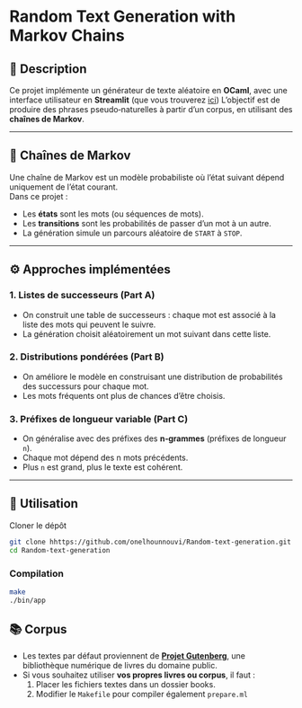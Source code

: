 # Random Text Generation with Markov Chains

## 📖 Description
Ce projet implémente un générateur de texte aléatoire en **OCaml**, avec une interface utilisateur en **Streamlit** 
(que vous trouverez [ici](https://random-text-generation.streamlit.app/))
L’objectif est de produire des phrases pseudo‑naturelles à partir d’un corpus, en utilisant des **chaînes de Markov**.

---

## 🧠 Chaînes de Markov
Une chaîne de Markov est un modèle probabiliste où l’état suivant dépend uniquement de l’état courant.  
Dans ce projet :
- Les **états** sont les mots (ou séquences de mots).
- Les **transitions** sont les probabilités de passer d’un mot à un autre.
- La génération simule un parcours aléatoire de `START` à `STOP`.

---

## ⚙️ Approches implémentées

### 1. Listes de successeurs (Part A)
- On construit une table de successeurs : chaque mot est associé à la liste des mots qui peuvent le suivre.
- La génération choisit aléatoirement un mot suivant dans cette liste.

### 2. Distributions pondérées (Part B)
- On améliore le modèle en construisant une distribution de probabilités des successurs pour chaque mot.
- Les mots fréquents ont plus de chances d’être choisis.

### 3. Préfixes de longueur variable (Part C)
- On généralise avec des préfixes des **n‑grammes** (préfixes de longueur `n`).
- Chaque mot dépend des n mots précédents.
- Plus `n` est grand, plus le texte est cohérent.

---

## 🚀 Utilisation

Cloner le dépôt
```bash
git clone hhttps://github.com/onelhounnouvi/Random-text-generation.git
cd Random-text-generation
```

### Compilation
```bash
make
./bin/app
```

## 📚 Corpus
- Les textes par défaut proviennent de **[Projet Gutenberg](https://www.gutenberg.org/)**, une bibliothèque numérique de livres du domaine public.  
- Si vous souhaitez utiliser **vos propres livres ou corpus**, il faut :
  1. Placer les fichiers textes dans un dossier books.
  2. Modifier le `Makefile` pour compiler également `prepare.ml`
